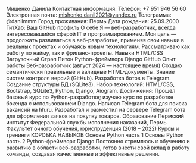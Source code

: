 Мищенко Данила
  Контактная информация:
Телефон: +7 951 946 56 60
Электронная почта: mishenko.danil2021@yandex.ru
Телеграмма: @danilmmm
Город проживания: Пермь
Дата рождения: 25.09.2000
ГитХаб: Ваш GitHub профиль
О себе
Я — веб-разработчик, всегда интересовавшийся сферой IT и программированием. Моя цель — продолжать развиваться в веб-разработке, применяя свои навыки в реальных проектах и обучаясь новым технологиям. Рассматриваю как работу по найму, так и фриланс-проекты.
Навыки
HTML/CSS
Загрузочный Стрэп
Питон
Python-фреймворк Django
GitHub
Опыт работы
Веб-разработчик (август 2024 — настоящее время)
Создаю семантически правильные и валидные HTML-документы.
Знание систем контроля версий (GitHub).
Разработка ботов в Telegram.
Создание структуры БД (SQLite3).
Набор технологий: HTML/CSS, Bootstrap, SQLite3, Python, Django, Aiogram.
Достижения:
Прошёл базовый курс по Python-разработке; изучаю курс по разработке бэкенда с использованием Django.
Написал Telegram бота для поиска вакансий на hh.ru.
Разработал и разместил на сервере Telegram бота для оформления заявок на покупку товаров.
Образование
Пермский институт Федеральной службы исполнения наказаний, Пермь
Факультет очного обучения, юриспруденция (2018 – 2022)
Курсы и тренинги
КОРОБКА НАВЫКОВ
Основы Python часть 1
Основы Python часть 2
Python-фреймворк Django
Постоянно стремлюсь к обучению и развитию в области веб-разработки, готов внести свой вклад в работу команды, создавая качественные и эффективные решения.
